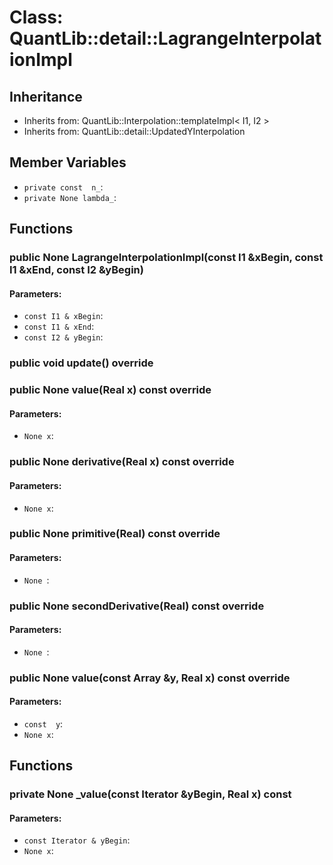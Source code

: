 # Class: QuantLib::detail::LagrangeInterpolationImpl

## Inheritance
- Inherits from: QuantLib::Interpolation::templateImpl< I1, I2 >
- Inherits from: QuantLib::detail::UpdatedYInterpolation

## Member Variables
- `private const  n_`: 
- `private None lambda_`: 

## Functions
### public None LagrangeInterpolationImpl(const I1 &xBegin, const I1 &xEnd, const I2 &yBegin)

#### Parameters:
- `const I1 & xBegin`: 
- `const I1 & xEnd`: 
- `const I2 & yBegin`: 

### public void update() override


### public None value(Real x) const override

#### Parameters:
- `None x`: 

### public None derivative(Real x) const override

#### Parameters:
- `None x`: 

### public None primitive(Real) const override

#### Parameters:
- `None `: 

### public None secondDerivative(Real) const override

#### Parameters:
- `None `: 

### public None value(const Array &y, Real x) const override

#### Parameters:
- `const  y`: 
- `None x`: 

## Functions
### private None _value(const Iterator &yBegin, Real x) const

#### Parameters:
- `const Iterator & yBegin`: 
- `None x`: 

